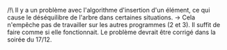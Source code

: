 /!\ Il y a un problème avec l'algorithme d'insertion d'un élément, ce qui cause le déséquilibre de l'arbre dans certaines situations.
	→ Cela n'empêche pas de travailler sur les autres programmes (2 et 3). Il suffit de faire comme si elle fonctionnait. Le problème devrait être corrigé dans la soirée du 17/12. 
